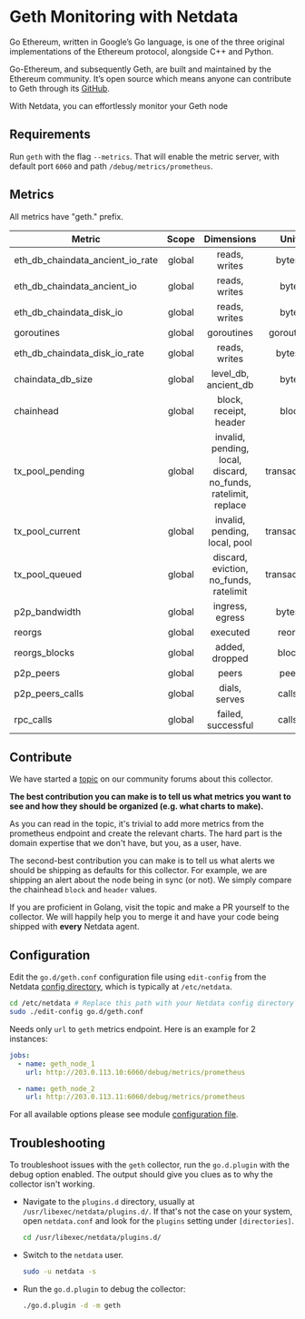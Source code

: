 <!--
title: "Go-ethereum monitoring with Netdata"
description: "Monitor the health and performance of your go-ethereum Nodes (Geth) with zero configuration, per-second metric granularity, and interactive visualizations."
custom_edit_url: "https://github.com/netdata/go.d.plugin/edit/master/modules/geth/README.md"
sidebar_label: "Go-ethereum"
learn_status: "Published"
learn_topic_type: "References"
learn_rel_path: "Integrations/Monitoring/Blockchain"
-->

# Geth Monitoring with Netdata

Go Ethereum, written in Google’s Go language, is one of the three original implementations of the Ethereum protocol,
alongside C++ and Python.

Go-Ethereum, and subsequently Geth, are built and maintained by the Ethereum community. It’s open source which means
anyone can contribute to Geth through its [GitHub](https://github.com/ethereum/go-ethereum).

With Netdata, you can effortlessly monitor your Geth node

## Requirements

Run `geth` with the flag `--metrics`. That will enable the metric server, with default port `6060` and
path `/debug/metrics/prometheus`.

## Metrics

All metrics have "geth." prefix.

| Metric                           | Scope  |                           Dimensions                           |    Units     |
|----------------------------------|:------:|:--------------------------------------------------------------:|:------------:|
| eth_db_chaindata_ancient_io_rate | global |                         reads, writes                          |   bytes/s    |
| eth_db_chaindata_ancient_io      | global |                         reads, writes                          |    bytes     |
| eth_db_chaindata_disk_io         | global |                         reads, writes                          |    bytes     |
| goroutines                       | global |                           goroutines                           |  goroutines  |
| eth_db_chaindata_disk_io_rate    | global |                         reads, writes                          |   bytes/s    |
| chaindata_db_size                | global |                      level_db, ancient_db                      |    bytes     |
| chainhead                        | global |                     block, receipt, header                     |    block     |
| tx_pool_pending                  | global | invalid, pending, local, discard, no_funds, ratelimit, replace | transactions |
| tx_pool_current                  | global |                 invalid, pending, local, pool                  | transactions |
| tx_pool_queued                   | global |             discard, eviction, no_funds, ratelimit             | transactions |
| p2p_bandwidth                    | global |                        ingress, egress                         |   bytes/s    |
| reorgs                           | global |                            executed                            |    reorgs    |
| reorgs_blocks                    | global |                         added, dropped                         |    blocks    |
| p2p_peers                        | global |                             peers                              |    peers     |
| p2p_peers_calls                  | global |                         dials, serves                          |   calls/s    |
| rpc_calls                        | global |                       failed, successful                       |   calls/s    |

## Contribute

We have started
a [topic](https://community.netdata.cloud/t/lets-build-a-golang-collector-for-monitoring-ethereum-full-nodes/1426) on
our community forums about this collector.

**The best contribution you can make is to tell us what metrics you want to see and how they should be organized (e.g.
what charts to make).**

As you can read in the topic, it's trivial to add more metrics from the prometheus endpoint and create the relevant
charts. The hard part is the domain expertise that we don't have, but you, as a user, have.

The second-best contribution you can make is to tell us what alerts we should be shipping as defaults for this
collector. For example, we are shipping an alert about the node being in sync (or not). We simply compare the
chainhead `block` and `header` values.

If you are proficient in Golang, visit the topic and make a PR yourself to the collector. We will happily help you to
merge it and have your code being shipped with **every** Netdata agent.

## Configuration

Edit the `go.d/geth.conf` configuration file using `edit-config` from the
Netdata [config directory](https://learn.netdata.cloud/docs/configure/nodes), which is typically at `/etc/netdata`.

```bash
cd /etc/netdata # Replace this path with your Netdata config directory
sudo ./edit-config go.d/geth.conf
```

Needs only `url` to `geth` metrics endpoint. Here is an example for 2 instances:

```yaml
jobs:
  - name: geth_node_1
    url: http://203.0.113.10:6060/debug/metrics/prometheus

  - name: geth_node_2
    url: http://203.0.113.11:6060/debug/metrics/prometheus
```

For all available options please see
module [configuration file](https://github.com/netdata/go.d.plugin/blob/master/config/go.d/geth.conf).

## Troubleshooting

To troubleshoot issues with the `geth` collector, run the `go.d.plugin` with the debug option enabled. The output should
give you clues as to why the collector isn't working.

- Navigate to the `plugins.d` directory, usually at `/usr/libexec/netdata/plugins.d/`. If that's not the case on
  your system, open `netdata.conf` and look for the `plugins` setting under `[directories]`.

  ```bash
  cd /usr/libexec/netdata/plugins.d/
  ```

- Switch to the `netdata` user.

  ```bash
  sudo -u netdata -s
  ```

- Run the `go.d.plugin` to debug the collector:

  ```bash
  ./go.d.plugin -d -m geth
  ```
